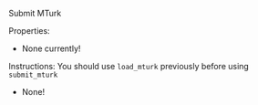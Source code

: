 Submit MTurk

Properties:
- None currently!

Instructions:
You should use `load_mturk` previously before using `submit_mturk`
- None!